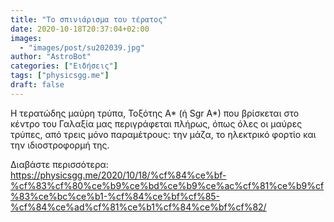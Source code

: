 ```yaml
---
title: "Το σπινιάρισμα του τέρατος"
date: 2020-10-18T20:37:04+02:00
images:
  - "images/post/su202039.jpg"
author: "AstroBot"
categories: ["Ειδήσεις"]
tags: ["physicsgg.me"]
draft: false
---
```


H τερατώδης μαύρη τρύπα, Τοξότης Α* (ή Sgr Α*) που βρίσκεται στο κέντρο του Γαλαξία μας περιγράφεται πλήρως, όπως όλες οι μαύρες τρύπες, από τρεις μόνο παραμέτρους: την μάζα, το ηλεκτρικό φορτίο και την ιδιοστροφορμή της.

Διαβάστε περισσότερα: https://physicsgg.me/2020/10/18/%cf%84%ce%bf-%cf%83%cf%80%ce%b9%ce%bd%ce%b9%ce%ac%cf%81%ce%b9%cf%83%ce%bc%ce%b1-%cf%84%ce%bf%cf%85-%cf%84%ce%ad%cf%81%ce%b1%cf%84%ce%bf%cf%82/
